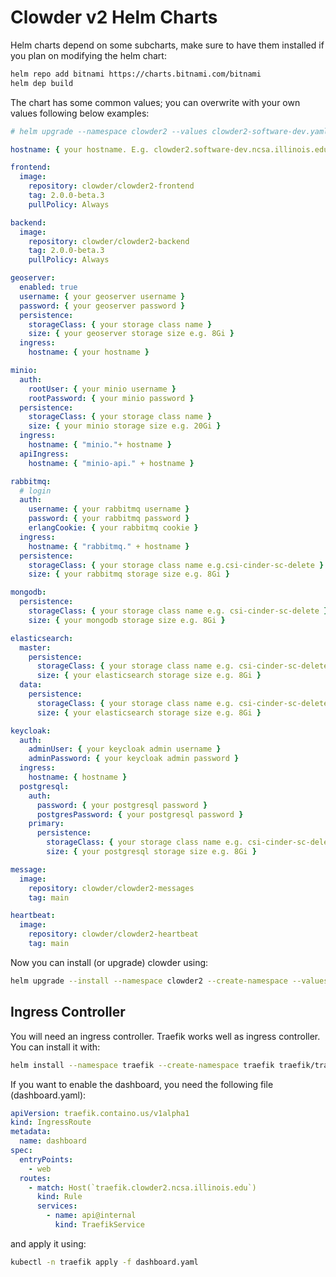 # Clowder v2 Helm Charts

Helm charts depend on some subcharts, make sure to have them installed if you plan on modifying the helm chart:

```bash
helm repo add bitnami https://charts.bitnami.com/bitnami
helm dep build
```

The chart has some common values; you can overwrite with your own values following below examples:

```yaml
# helm upgrade --namespace clowder2 --values clowder2-software-dev.yaml clowder2 clowder2

hostname: { your hostname. E.g. clowder2.software-dev.ncsa.illinois.edu }

frontend:
  image:
    repository: clowder/clowder2-frontend
    tag: 2.0.0-beta.3
    pullPolicy: Always

backend:
  image:
    repository: clowder/clowder2-backend
    tag: 2.0.0-beta.3
    pullPolicy: Always

geoserver:
  enabled: true
  username: { your geoserver username }
  password: { your geoserver password }
  persistence:
    storageClass: { your storage class name }
    size: { your geoserver storage size e.g. 8Gi }
  ingress:
    hostname: { your hostname }

minio:
  auth:
    rootUser: { your minio username }
    rootPassword: { your minio password }
  persistence:
    storageClass: { your storage class name }
    size: { your minio storage size e.g. 20Gi }
  ingress:
    hostname: { "minio."+ hostname }
  apiIngress:
    hostname: { "minio-api." + hostname }

rabbitmq:
  # login
  auth:
    username: { your rabbitmq username }
    password: { your rabbitmq password }
    erlangCookie: { your rabbitmq cookie }
  ingress:
    hostname: { "rabbitmq." + hostname }
  persistence:
    storageClass: { your storage class name e.g.csi-cinder-sc-delete }
    size: { your rabbitmq storage size e.g. 8Gi }

mongodb:
  persistence:
    storageClass: { your storage class name e.g. csi-cinder-sc-delete }
    size: { your mongodb storage size e.g. 8Gi }

elasticsearch:
  master:
    persistence:
      storageClass: { your storage class name e.g. csi-cinder-sc-delete }
      size: { your elasticsearch storage size e.g. 8Gi }
  data:
    persistence:
      storageClass: { your storage class name e.g. csi-cinder-sc-delete }
      size: { your elasticsearch storage size e.g. 8Gi }

keycloak:
  auth:
    adminUser: { your keycloak admin username }
    adminPassword: { your keycloak admin password }
  ingress:
    hostname: { hostname }
  postgresql:
    auth:
      password: { your postgresql password }
      postgresPassword: { your postgresql password }
    primary:
      persistence:
        storageClass: { your storage class name e.g. csi-cinder-sc-delete }
        size: { your postgresql storage size e.g. 8Gi }

message:
  image:
    repository: clowder/clowder2-messages
    tag: main

heartbeat:
  image:
    repository: clowder/clowder2-heartbeat
    tag: main
```

Now you can install (or upgrade) clowder using:

```bash
helm upgrade --install --namespace clowder2 --create-namespace --values local.yaml clowder2 .
```

## Ingress Controller

You will need an ingress controller. Traefik works well as ingress controller. You can install it with:

```bash
helm install --namespace traefik --create-namespace traefik traefik/traefik
```

If you want to enable the dashboard, you need the following file (dashboard.yaml):

```yaml
apiVersion: traefik.containo.us/v1alpha1
kind: IngressRoute
metadata:
  name: dashboard
spec:
  entryPoints:
    - web
  routes:
    - match: Host(`traefik.clowder2.ncsa.illinois.edu`)
      kind: Rule
      services:
        - name: api@internal
          kind: TraefikService
```

and apply it using:

```bash
kubectl -n traefik apply -f dashboard.yaml
```
